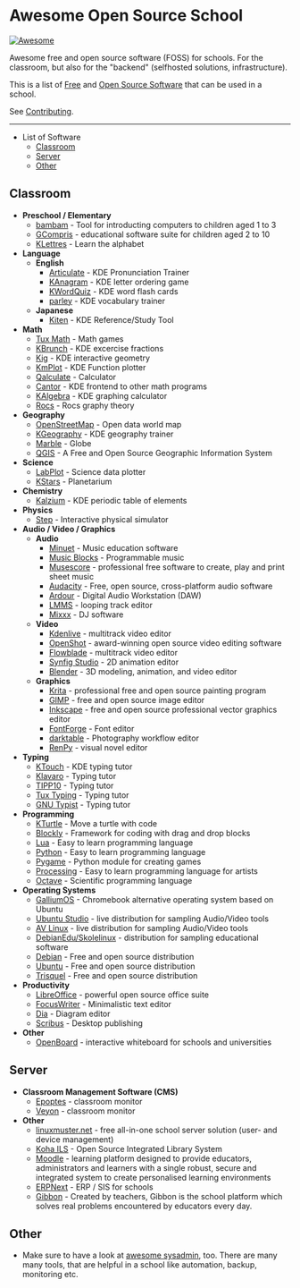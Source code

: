 # Awesome Open Source School

[![Awesome](https://awesome.re/badge.svg)](https://awesome.re)

Awesome free and open source software (FOSS) for schools. For the classroom, but also for the "backend" (selfhosted solutions, infrastructure).


This is a list of [Free](https://en.wikipedia.org/wiki/Free_software) and [Open Source Software](https://de.wikipedia.org/wiki/Open_Source) that can be used in a school.

See [Contributing](https://github.com/zefanja/awesome-opensource-school/blob/master/CONTRIBUTING.md).

--------------------

- List of Software
  - [Classroom](#Classroom)
  - [Server](#Server)
  - [Other](#Other)


## Classroom
- **Preschool / Elementary**
  - [bambam](https://github.com/porridge/bambam) - Tool for introducting computers to children aged 1 to 3
  - [GCompris](https://gcompris.net) - educational software suite for children aged 2 to 10
  - [KLettres](https://www.kde.org/applications/education/klettres/) - Learn the alphabet
- **Language**
  - **English**
    - [Articulate](https://www.kde.org/applications/education/artikulate/) - KDE Pronunciation Trainer
    - [KAnagram](https://www.kde.org/applications/education/kanagram/) - KDE letter ordering game
    - [KWordQuiz](https://www.kde.org/applications/education/kwordquiz/) - KDE word flash cards
    - [parley](https://www.kde.org/applications/education/parley/) - KDE vocabulary trainer
  - **Japanese**
    - [Kiten](https://www.kde.org/applications/education/kiten/) - KDE Reference/Study Tool
- **Math**
  - [Tux Math](https://sourceforge.net/projects/tuxmath/) - Math games
  - [KBrunch](https://www.kde.org/applications/education/kbruch/) - KDE excercise fractions
  - [Kig](https://www.kde.org/applications/education/kig/) - KDE interactive geometry
  - [KmPlot](https://www.kde.org/applications/education/kmplot/) - KDE Function plotter
  - [Qalculate](https://qalculate.github.io/) - Calculator
  - [Cantor](https://www.kde.org/applications/education/cantor/) - KDE frontend to other math programs
  - [KAlgebra](https://www.kde.org/applications/education/kalgebra/) - KDE graphing calculator
  - [Rocs](https://www.kde.org/applications/education/rocs/) - Rocs graphy theory
- **Geography**
  - [OpenStreetMap](https://www.openstreetmap.org/) - Open data world map
  - [KGeography](https://www.kde.org/applications/education/kgeography/) - KDE geography trainer
  - [Marble](https://www.kde.org/applications/education/marble/) - Globe
  - [QGIS](https://www.qgis.org/de/site/) - A Free and Open Source Geographic Information System
- **Science**
  - [LabPlot](https://www.kde.org/applications/education/labplot/) - Science data plotter
  - [KStars](https://www.kde.org/applications/education/kstars/) - Planetarium
- **Chemistry**
  - [Kalzium](https://www.kde.org/applications/education/kalzium/) - KDE periodic table of elements
- **Physics**
  - [Step](https://www.kde.org/applications/education/step/) - Interactive physical simulator
- **Audio / Video / Graphics**
  - **Audio**
    - [Minuet](https://www.kde.org/applications/education/minuet/) - Music education software
    - [Music Blocks](https://musicblocks.net/) - Programmable music
    - [Musescore](https://musescore.com/) - professional free software to create, play and print sheet music
    - [Audacity](https://www.audacityteam.org/) - Free, open source, cross-platform audio software
    - [Ardour](http://ardour.org/) - Digital Audio Workstation (DAW)
    - [LMMS](https://lmms.io) - looping track editor
    - [Mixxx](http://www.mixxx.org) - DJ software
  - **Video**
    - [Kdenlive](http://www.kdenlive.org/) - multitrack video editor
    - [OpenShot](https://www.openshot.org/) - award-winning open source video editing software
    - [Flowblade](http://jliljebl.github.io/flowblade/) - multitrack video editor
    - [Synfig Studio](https://www.synfig.org/) - 2D animation editor
    - [Blender](http://www.blender.org/) - 3D modeling, animation, and video editor
  - **Graphics**
    - [Krita](https://krita.org) - professional free and open source painting program
    - [GIMP](https://www.gimp.org/) - free and open source image editor
    - [Inkscape](https://inkscape.org/) - free and open source professional vector graphics editor
    - [FontForge](https://fontforge.github.io/) - Font editor
    - [darktable](https://www.darktable.org/) - Photography workflow editor
    - [RenPy](https://www.renpy.org) - visual novel editor
- **Typing**
  - [KTouch](https://www.kde.org/applications/education/ktouch/) - KDE typing tutor
  - [Klavaro](http://klavaro.sourceforge.net/) - Typing tutor
  - [TIPP10](https://www.tipp10.com/) - Typing tutor
  - [Tux Typing](https://sourceforge.net/projects/tuxtype/) - Typing tutor
  - [GNU Typist](https://www.gnu.org/software/gtypist/) - Typing tutor
- **Programming**
  - [KTurtle](https://www.kde.org/applications/education/kturtle/) - Move a turtle with code
  - [Blockly](https://developers.google.com/blockly/) - Framework for coding with drag and drop blocks
  - [Lua](https://www.lua.org/) - Easy to learn programming language
  - [Python](https://www.python.org/) - Easy to learn programming language
  - [Pygame](https://www.pygame.org/) - Python module for creating games
  - [Processing](https://processing.org/) - Easy to learn programming language for artists
  - [Octave](https://www.gnu.org/software/octave/) - Scientific programming language
- **Operating Systems**    
  - [GalliumOS](https://galliumos.org/) - Chromebook alternative operating system based on Ubuntu
  - [Ubuntu Studio](https://ubuntustudio.org/) - live distribution for sampling Audio/Video tools
  - [AV Linux](http://www.bandshed.net/avlinux/) - live distribution for sampling Audio/Video tools
  - [DebianEdu/Skolelinux](https://wiki.debian.org/DebianEdu/GetACopy) - distribution for sampling educational software
  - [Debian](https://www.debian.org/distrib/) - Free and open source distribution
  - [Ubuntu](https://www.ubuntu.com/) - Free and open source distribution
  - [Trisquel](https://trisquel.info/) - Free and open source distribution
- **Productivity**
  - [LibreOffice](https://www.libreoffice.org/) - powerful open source office suite
  - [FocusWriter](https://gottcode.org/focuswriter/) - Minimalistic text editor
  - [Dia](https://wiki.gnome.org/Apps/Dia) - Diagram editor
  - [Scribus](https://www.scribus.net/) - Desktop publishing
- **Other**
  - [OpenBoard](http://openboard.ch/index.en.html) - interactive whiteboard for schools and universities


## Server
- **Classroom Management Software (CMS)**
  - [Epoptes](https://sites.google.com/a/epoptes.org/www/) - classroom monitor
  - [Veyon](https://veyon.io/) - classroom monitor
- **Other**
  - [linuxmuster.net](https://www.linuxmuster.net/) - free all-in-one school server solution (user- and device management)
  - [Koha ILS](https://koha-community.org/) - Open Source Integrated Library System
  - [Moodle](https://moodle.org/) - learning platform designed to provide educators, administrators and learners with a single robust, secure and integrated system to create personalised learning environments
  - [ERPNext](https://erpnext.com/education) - ERP / SIS for schools
  - [Gibbon](https://gibbonedu.org/) - Created by teachers, Gibbon is the school platform which solves real problems encountered by educators every day.

## Other
- Make sure to have a look at [awesome sysadmin](https://github.com/n1trux/awesome-sysadmin), too. There are many many tools, that are helpful in a school like automation, backup, monitoring etc.
